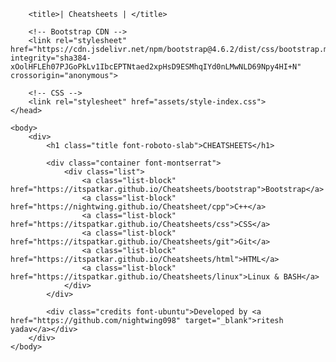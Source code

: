 
<!DOCTYPE html>
<html lang="en">
    <head>
        <meta charset="UTF-8">
        <meta name="viewport" content="width=device-width, initial-scale=1.0">
        <meta http-equiv="X-UA-Compatible" content="ie=edge">

        <title>| Cheatsheets | </title>

        <!-- Bootstrap CDN -->
        <link rel="stylesheet" href="https://cdn.jsdelivr.net/npm/bootstrap@4.6.2/dist/css/bootstrap.min.css" integrity="sha384-xOolHFLEh07PJGoPkLv1IbcEPTNtaed2xpHsD9ESMhqIYd0nLMwNLD69Npy4HI+N" crossorigin="anonymous">

        <!-- CSS -->
        <link rel="stylesheet" href="assets/style-index.css">
    </head>

    <body>
        <div>
            <h1 class="title font-roboto-slab">CHEATSHEETS</h1>

            <div class="container font-montserrat">
                <div class="list">
                    <a class="list-block" href="https://itspatkar.github.io/Cheatsheets/bootstrap">Bootstrap</a>
                    <a class="list-block" href="https://nightwing.github.io/Cheatsheet/cpp">C++</a>
                    <a class="list-block" href="https://itspatkar.github.io/Cheatsheets/css">CSS</a>
                    <a class="list-block" href="https://itspatkar.github.io/Cheatsheets/git">Git</a>
                    <a class="list-block" href="https://itspatkar.github.io/Cheatsheets/html">HTML</a>
                    <a class="list-block" href="https://itspatkar.github.io/Cheatsheets/linux">Linux & BASH</a>
                </div>
            </div>

            <div class="credits font-ubuntu">Developed by <a href="https://github.com/nightwing098" target="_blank">ritesh yadav</a></div>
        </div>
    </body>
</html>

